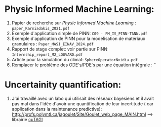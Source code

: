 # **Physic Informed Machine Learning**: 

1. Papier de recherche sur *Physic Informed Machine Learning* : `paper_Karniadakis_2021.pdf`
2. Exemple d'application simple de PINN: `C09 - FM_IS_PINN-TANN.pdf`
3. Exemple d'application de PINN pour la modélisation de matériaux granulaires : `Paper_MASI_EINAV_2024.pdf`
4. Rapport de stage complet: voir partie sur PINN: `Internship_report_M2_LOUVARD.pdf`
5. Article pour la simulation du climat: `SphereOperatorNvidia.pdf`
6. Remplacer le problème des ODE's/PDE's par une équation intégrale : `` 


# **Uncertainity quantification**: 
1. J'ai travaillé avec un labo qui utilisait des réseaux bayesiens et il avait pas mal dans l'idée d'avoir une quantification de leur incertitude ( car application dans la maintenance predictive): http://profs.polymtl.ca/jagoulet/Site/Goulet_web_page_MAIN.html  --> librairie [cuTAGI](https://github.com/lhnguyen102/cuTAGI)
